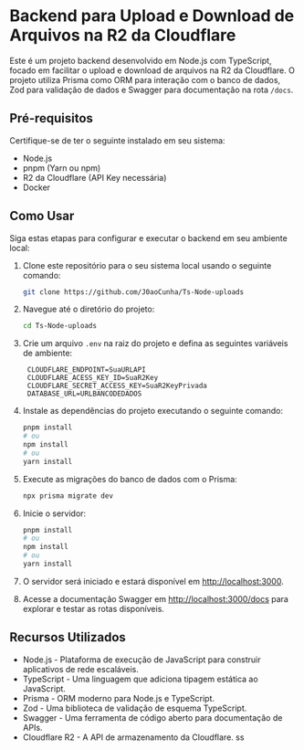# Backend para Upload e Download de Arquivos na R2 da Cloudflare

Este é um projeto backend desenvolvido em Node.js com TypeScript, focado em facilitar o upload e download de arquivos na R2 da Cloudflare. O projeto utiliza Prisma como ORM para interação com o banco de dados, Zod para validação de dados e Swagger para documentação na rota `/docs`.

## Pré-requisitos

Certifique-se de ter o seguinte instalado em seu sistema:

- Node.js
- pnpm (Yarn ou npm)
- R2 da Cloudflare (API Key necessária)
- Docker

## Como Usar

Siga estas etapas para configurar e executar o backend em seu ambiente local:

1. Clone este repositório para o seu sistema local usando o seguinte comando:

    ```bash
    git clone https://github.com/J0aoCunha/Ts-Node-uploads
    ```

2. Navegue até o diretório do projeto:

    ```bash
    cd Ts-Node-uploads
    ```

3. Crie um arquivo `.env` na raiz do projeto e defina as seguintes variáveis de ambiente:

   ```plaintext
    CLOUDFLARE_ENDPOINT=SuaURLAPI
    CLOUDFLARE_ACESS_KEY_ID=SuaR2Key
    CLOUDFLARE_SECRET_ACCESS_KEY=SuaR2KeyPrivada
    DATABASE_URL=URLBANCODEDADOS
    ```

4. Instale as dependências do projeto executando o seguinte comando:

    ```bash
    pnpm install
    # ou
    npm install
    # ou
    yarn install
    ```

5. Execute as migrações do banco de dados com o Prisma:

    ```bash
    npx prisma migrate dev
    ```

6. Inicie o servidor:

    ```bash
    pnpm install
    # ou
    npm install
    # ou
    yarn install
    ```

7. O servidor será iniciado e estará disponível em [http://localhost:3000](http://localhost:3000).

8. Acesse a documentação Swagger em [http://localhost:3000/docs](http://localhost:3000/docs) para explorar e testar as rotas disponíveis.

## Recursos Utilizados

- Node.js - Plataforma de execução de JavaScript para construir aplicativos de rede escaláveis.
- TypeScript - Uma linguagem que adiciona tipagem estática ao JavaScript.
- Prisma - ORM moderno para Node.js e TypeScript.
- Zod - Uma biblioteca de validação de esquema TypeScript.
- Swagger - Uma ferramenta de código aberto para documentação de APIs.
- Cloudflare R2 - A API de armazenamento da Cloudflare.
ss
